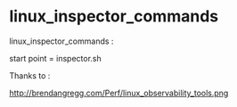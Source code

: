 # linux_inspector_commands
linux_inspector_commands :  

start point = inspector.sh

Thanks to :

http://brendangregg.com/Perf/linux_observability_tools.png


